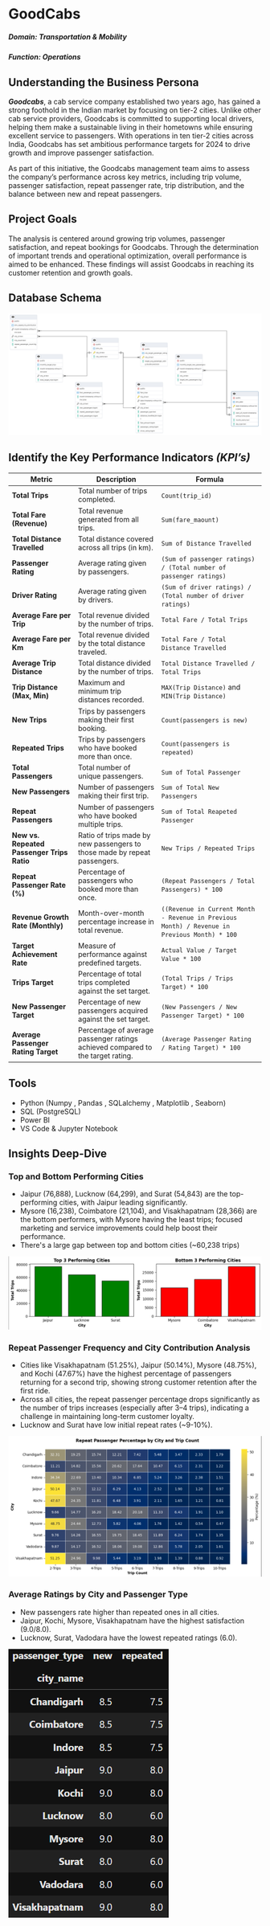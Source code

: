 # GoodCabs

##### __Domain__:  Transportation & Mobility          
##### __Function__: Operations 



## Understanding the Business Persona
__*Goodcabs*__, a cab service company established two years ago, has gained a strong foothold in the Indian market by focusing on tier-2 cities. Unlike other cab service providers, Goodcabs is committed to supporting local drivers, helping them make a sustainable living in their hometowns while ensuring excellent service to passengers. With operations in ten tier-2 cities across India, Goodcabs has set ambitious performance targets for 2024 to drive growth and improve passenger satisfaction. 

As part of this initiative, the Goodcabs management team aims to assess the company’s performance across key metrics, including trip volume, passenger satisfaction, repeat passenger rate, trip distribution, and the balance between new and repeat passengers. 


## Project Goals

The analysis is centered around growing trip volumes, passenger satisfaction, and repeat bookings for Goodcabs. Through the determination of important trends and operational optimization, overall performance is aimed to be enhanced. These findings will assist Goodcabs in reaching its customer retention and growth goals.



## Database Schema
![](https://github.com/Shandeep-Raula/GoodCabs/blob/main/ERD.png)



## Identify the Key Performance Indicators __*(KPI’s)*__

| **Metric**                           | **Description**                                                                                 | **Formula**                                                                                         |
|--------------------------------------|-------------------------------------------------------------------------------------------------|----------------------------------------------------------------------------------------------------|
| **Total Trips**                      | Total number of trips completed.                                                                | `Count(trip_id)`                                                                                |
| **Total Fare (Revenue)**             | Total revenue generated from all trips.                                                         | `Sum(fare_maount)`                                                                             |
| **Total Distance Travelled**         | Total distance covered across all trips (in km).                                                | `Sum of Distance Travelled`                                                                         |
| **Passenger Rating**                 | Average rating given by passengers.                                                             | `(Sum of passenger ratings) / (Total number of passenger ratings)`                                |
| **Driver Rating**                    | Average rating given by drivers.                                                                | `(Sum of driver ratings) / (Total number of driver ratings)`                                      |
| **Average Fare per Trip**            | Total revenue divided by the number of trips.                                                   | `Total Fare / Total Trips`                                                                        |
| **Average Fare per Km**              | Total revenue divided by the total distance traveled.                                           | `Total Fare / Total Distance Travelled`                                                           |
| **Average Trip Distance**            | Total distance divided by the number of trips.                                                  | `Total Distance Travelled / Total Trips`                                                          |
| **Trip Distance (Max, Min)**         | Maximum and minimum trip distances recorded.                                                    |  `MAX(Trip Distance)` and `MIN(Trip Distance)`                                                 |
| **New Trips**                        | Trips by passengers making their first booking.                                                 | `Count(passengers is new)`                                                                 |
| **Repeated Trips**                   | Trips by passengers who have booked more than once.                                             | `Count(passengers is repeated)`                                                             |
| **Total Passengers**                 | Total number of unique passengers.                                                              | `Sum of Total Passenger`                                                                           |
| **New Passengers**                   | Number of passengers making their first trip.                                                   | `Sum of Total New Passengers`                                                                      |
| **Repeat Passengers**                | Number of passengers who have booked multiple trips.                                            | `Sum of Total Reapeted Passenger`                                                                  |
| **New vs. Repeated Passenger Trips Ratio** | Ratio of trips made by new passengers to those made by repeat passengers.                 | `New Trips / Repeated Trips`                                                                      |
| **Repeat Passenger Rate (%)**        | Percentage of passengers who booked more than once.                                             | `(Repeat Passengers / Total Passengers) * 100`                                                    |
| **Revenue Growth Rate (Monthly)**    | Month-over-month percentage increase in total revenue.                                          | `((Revenue in Current Month - Revenue in Previous Month) / Revenue in Previous Month) * 100`     |
| **Target Achievement Rate**          | Measure of performance against predefined targets.                                              | `Actual Value / Target Value * 100`                                                               |
| **Trips Target**                     | Percentage of total trips completed against the set target.                                     | `(Total Trips / Trips Target) * 100`                                                              |
| **New Passenger Target**             | Percentage of new passengers acquired against the set target.                                   | `(New Passengers / New Passenger Target) * 100`                                                   |
| **Average Passenger Rating Target**  | Percentage of average passenger ratings achieved compared to the target rating.                 | `(Average Passenger Rating / Rating Target) * 100`                                                |




## Tools
- Python (Numpy , Pandas , SQLalchemy , Matplotlib , Seaborn)
- SQL (PostgreSQL)
- Power BI
- VS Code & Jupyter Notebook



## Insights Deep-Dive 
### Top and Bottom Performing Cities
- Jaipur (76,888), Lucknow (64,299), and Surat (54,843) are the top-performing cities, with Jaipur leading significantly.
- Mysore (16,238), Coimbatore (21,104), and Visakhapatnam (28,366) are the bottom performers, with Mysore having the least trips; focused marketing and service improvements could help boost their performance.
- There's a large gap between top and bottom cities (~60,238 trips)
  
![Top and Bottom Performing Cities](https://github.com/Shandeep-Raula/GoodCabs--Provide-Insights-to-Chief-Operations-in-Transportation-Domain/blob/main/Fig/Top%20%26%20Bottom.png)

### Repeat Passenger Frequency and City Contribution Analysis
- Cities like Visakhapatnam (51.25%), Jaipur (50.14%), Mysore (48.75%), and Kochi (47.67%) have the highest percentage of passengers returning for a second trip, showing strong customer retention after the first ride.
- Across all cities, the repeat passenger percentage drops significantly as the number of trips increases (especially after 3–4 trips), indicating a challenge in maintaining long-term customer loyalty.
- Lucknow and Surat have low initial repeat rates (~9-10%).
  
 ![City & Trip Count](https://github.com/Shandeep-Raula/GoodCabs--Provide-Insights-to-Chief-Operations-in-Transportation-Domain/blob/main/Fig/City%20%26%20Trip%20Count.png) 

### Average Ratings by City and Passenger Type
- New passengers rate higher than repeated ones in all cities.
- Jaipur, Kochi, Mysore, Visakhapatnam have the highest satisfaction (9.0/8.0).
- Lucknow, Surat, Vadodara have the lowest repeated ratings (6.0).
  
![](https://github.com/Shandeep-Raula/GoodCabs--Provide-Insights-to-Chief-Operations-in-Transportation-Domain/blob/main/Fig/Average%20Rating%20by%20City%20and%20Passenger%20type.png)
 














